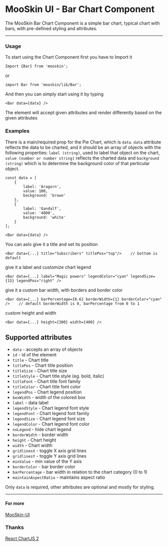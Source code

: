 # MooSkin UI - Bar Chart Component

The MooSkin Bar Chart Component is a simple bar chart, typical chart with bars, with pre-defined styling and attributes.

___

### Usage

To start using the Chart Component first you have to Import it

```
Import {Bar} from 'mooskin';
```
or
```
import Bar from 'mooskin/lib/Bar';
```

And then you can simply start using it by typing

```
<Bar data={data} />
```

The element will accept given attributes and render differently based on the given attributes

### Examples


There is a main/required prop for the Pie Chart, which is `data`. `data` attribute reflects the data to be charted, and it should be an array of objects with the following properties: `label (string)`, used to label that object on the chart, `value (number or number string)` reflects the charted data and `background (string)` which is to determine the background color of that perticular object.

```
const data = [
    {
        label: 'Aragorn',
        value: 100,
        background: 'brown'
    },
    {
        label: 'Gandalf',
        value: '4000',
        background: 'white'
    }
];

<Bar data={data} />
```

You can aslo give it a title and set its position

```
<Bar data={...} title="Subscribers" titlePos="top"/>    // bottom is default
```

give it a label and customize chart legend

```
<Bar data={...} label="Magic powers" legendColor="cyan" legendSize={15} legendPos="right" />
```

give it a custom bar width, with borders and border color

```
<Bar data={...} barPercentage={0.6} borderWidth={1} borderColor="cyan" />    // default borderWidth is 0, barPercentage from 0 to 1
```

custom height and width
```
<Bar data={...} height={300} width={400} />
```

<div class="playground-doc">

## Supported attributes 

* `data` - accepts an array of objects
* `id` - id of the element
* `title` - Chart title
* `titlePos` - Chart title position
* `titleSize` - Chart title size
* `titleStyle` - Chart title style (eg. bold, italic)
* `titleFont` - Chart title font family
* `titleColor` - Chart title font color
* `legendPos` - Chart legend position
* `boxWidth` - width of the colored box 
* `label` - data label
* `legendStyle` - Chart legend font style
* `legendFont` - Chart legend font family
* `legendSize` - Chart legend font size
* `legendColor` - Chart legend font color
* `noLegend` - hide chart legend
* `borderWidth` - border width
* `height` - Chart height
* `width` - Chart width
* `gridlinesX` - toggle X axis grid lines
* `gridlinesY` - toggle Y axis grid lines
* `minValue` - min value of the Y axis
* `borderColor` - bar border color
* `barPercentage` - bar width in relation to the chart category (0 to 1)
* `maintainAspectRatio` - maintains aspect ratio

Only `data` is required, other attributes are optional and mostly for styling.

</div>

___

#### For more

[MooSkin-UI](https://github.com/moosend/mooskin-ui)

### Thanks

[React ChartJS 2](https://github.com/gor181/react-chartjs-2)